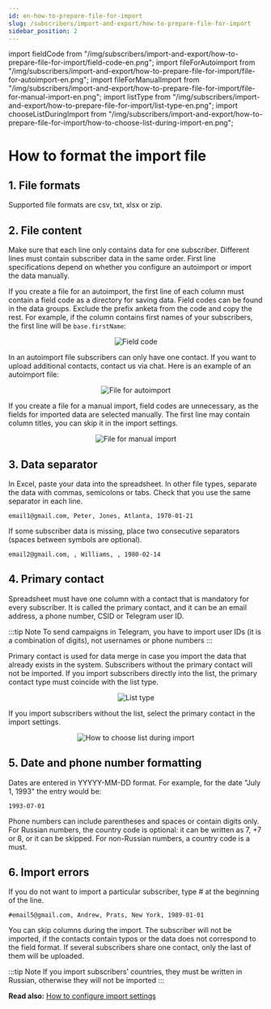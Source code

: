 ```yaml
---
id: en-how-to-prepare-file-for-import
slug: /subscribers/import-and-export/how-to-prepare-file-for-import
sidebar_position: 2
---
```


import fieldCode from "/img/subscribers/import-and-export/how-to-prepare-file-for-import/field-code-en.png";
import fileForAutoimport from "/img/subscribers/import-and-export/how-to-prepare-file-for-import/file-for-autoimport-en.png";
import fileForManualImport from "/img/subscribers/import-and-export/how-to-prepare-file-for-import/file-for-manual-import-en.png";
import listType from "/img/subscribers/import-and-export/how-to-prepare-file-for-import/list-type-en.png";
import chooseListDuringImport from "/img/subscribers/import-and-export/how-to-prepare-file-for-import/how-to-choose-list-during-import-en.png";

# How to format the import file

## 1. File formats

Supported file formats are csv, txt, xlsx or zip.

## 2. File content

Make sure that each line only contains data for one subscriber. Different lines must contain subscriber data in the same order. First line specifications depend on whether you configure an autoimport or import the data manually.

If you create a file for an autoimport, the first line of each column must contain a field code as a directory for saving data. Field codes can be found in the data groups. Exclude the prefix anketa from the code and copy the rest. For example, if the column contains first names of your subscribers, the first line will be `base.firstName`:

<p align="center">
    <img src={fieldCode} alt="Field code" />
</p>

In an autoimport file subscribers can only have one contact. If you want to upload additional contacts, contact us via chat. Here is an example of an autoimport file:

<p align="center">
    <img src={fileForAutoimport} alt="File for autoimport" />
</p>

If you create a file for a manual import, field codes are unnecessary, as the fields for imported data are selected manually. The first line may contain column titles, you can skip it in the import settings.

<p align="center">
    <img src={fileForManualImport} alt="File for manual import" />
</p>

## 3. Data separator

In Excel, paste your data into the spreadsheet. In other file types, separate the data with commas, semicolons or tabs. Check that you use the same separator in each line.

```
email1@gmail.com, Peter, Jones, Atlanta, 1970-01-21
```

If some subscriber data is missing, place two consecutive separators (spaces between symbols are optional).

```
email2@gmail.com, , Williams, , 1980-02-14
```

## 4. Primary contact

Spreadsheet must have one column with a contact that is mandatory for every subscriber. It is called the primary contact, and it can be an email address, a phone number, CSID or Telegram user ID.

:::tip Note
To send campaigns in Telegram, you have to import user IDs (it is a combination of digits), not usernames or phone numbers
:::

Primary contact is used for data merge in case you import the data that already exists in the system. Subscribers without the primary contact will not be imported. If you import subscribers directly into the list, the primary contact type must coincide with the list type.

<p align="center">
    <img src={listType} alt="List type" />
</p>

If you import subscribers without the list, select the primary contact in the import settings.

<p align="center">
    <img src={chooseListDuringImport} alt="How to choose list during import" />
</p>

## 5. Date and phone number formatting

Dates are entered in YYYYY-MM-DD format. For example, for the date "July 1, 1993" the entry would be:

```
1993-07-01
```

Phone numbers can include parentheses and spaces or contain digits only. For Russian numbers, the country code is optional: it can be written as 7, +7 or 8, or it can be skipped. For non-Russian numbers, a country code is a must.

## 6. Import errors

If you do not want to import a particular subscriber, type # at the beginning of the line.

```
#email5@gmail.com, Andrew, Prats, New York, 1989-01-01
```

You can skip columns during the import. The subscriber will not be imported, if the contacts contain typos or the data does not correspond to the field format. If several subscribers share one contact, only the last of them will be uploaded.

:::tip Note
If you import subscribers’ countries, they must be written in Russian, otherwise they will not be imported
:::

**Read also:** [How to configure import settings](https://docs.sendsay.ru/en/subscribers/import-and-export/how-to-import-subscribers#2-configure-import-settings)
